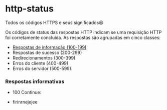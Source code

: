# http-status
Todos os códigos HTTPS e seus significados😃

Os códigos de status das respostas HTTP indicam se uma requisição HTTP foi corretamente concluída. As respostas são agrupadas em cinco classes:

* [Respostas de informação (100-199)]()
* Respostas de sucesso (200-299)
* Redirecionamentos (300-399)
* Erros do cliente (400-499)
* Erros do servidor (500-599).

### Respostas informativas


* 100 Continue:
- firinrnejejee